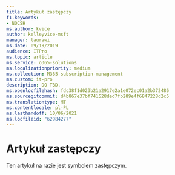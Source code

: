 ```yaml
---
title: Artykuł zastępczy
f1.keywords:
- NOCSH
ms.author: kvice
author: kelleyvice-msft
manager: laurawi
ms.date: 09/19/2019
audience: ITPro
ms.topic: article
ms.service: o365-solutions
ms.localizationpriority: medium
ms.collection: M365-subscription-management
ms.custom: it-pro
description: DO TBD.
ms.openlocfilehash: fdc38f1d023b21a2917e2a1e072ec01a2b372486
ms.sourcegitcommit: d4b867e37bf741528ded7fb289e4f6847228d2c5
ms.translationtype: MT
ms.contentlocale: pl-PL
ms.lasthandoff: 10/06/2021
ms.locfileid: "62984277"
---
```

# <a name="placeholder-article"></a>Artykuł zastępczy

Ten artykuł na razie jest symbolem zastępczym.
